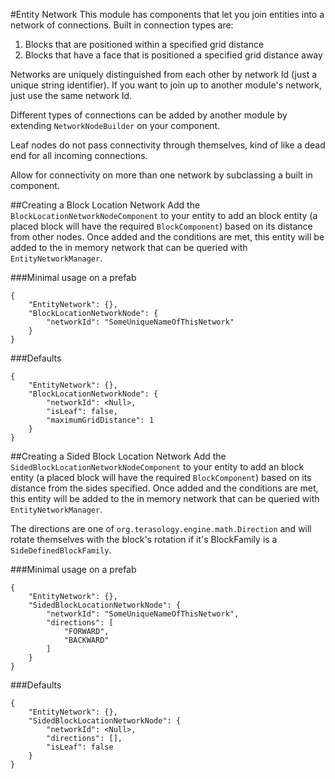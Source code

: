 #Entity Network
This module has components that let you join entities into a network of connections.  Built in connection types are:
1. Blocks that are positioned within a specified grid distance
2. Blocks that have a face that is positioned a specified grid distance away

Networks are uniquely distinguished from each other by network Id (just a unique string identifier).  If you want to join up to another module's network,  just use the same network Id. 

Different types of connections can be added by another module by extending ```NetworkNodeBuilder``` on your component.

Leaf nodes do not pass connectivity through themselves, kind of like a dead end for all incoming connections.

Allow for connectivity on more than one network by subclassing a built in component.

##Creating a Block Location Network
Add the ```BlockLocationNetworkNodeComponent``` to your entity to add an block entity (a placed block will have the required ```BlockComponent```) based on its distance from other nodes.  Once added and the conditions are met, this entity will be added to the in memory network that can be queried with ```EntityNetworkManager```.

###Minimal usage on a prefab
```
{
    "EntityNetwork": {},
    "BlockLocationNetworkNode": {
        "networkId": "SomeUniqueNameOfThisNetwork"
    }
}
```

###Defaults
```
{
    "EntityNetwork": {},
    "BlockLocationNetworkNode": {
        "networkId": <Null>,
        "isLeaf": false,
        "maximumGridDistance": 1
    }
}
```


##Creating a Sided Block Location Network
Add the ```SidedBlockLocationNetworkNodeComponent``` to your entity to add an block entity (a placed block will have the required ```BlockComponent```) based on its distance from the sides specified.  Once added and the conditions are met, this entity will be added to the in memory network that can be queried with ```EntityNetworkManager```.

The directions are one of ```org.terasology.engine.math.Direction``` and will rotate themselves with the block's rotation if it's BlockFamily is a ```SideDefinedBlockFamily```.

###Minimal usage on a prefab
```
{
    "EntityNetwork": {},
    "SidedBlockLocationNetworkNode": {
        "networkId": "SomeUniqueNameOfThisNetwork",
        "directions": [
            "FORWARD",
            "BACKWARD"
        ]
    }
}
```

###Defaults
```
{
    "EntityNetwork": {},
    "SidedBlockLocationNetworkNode": {
        "networkId": <Null>,
        "directions": [],
        "isLeaf": false
    }
}
```
